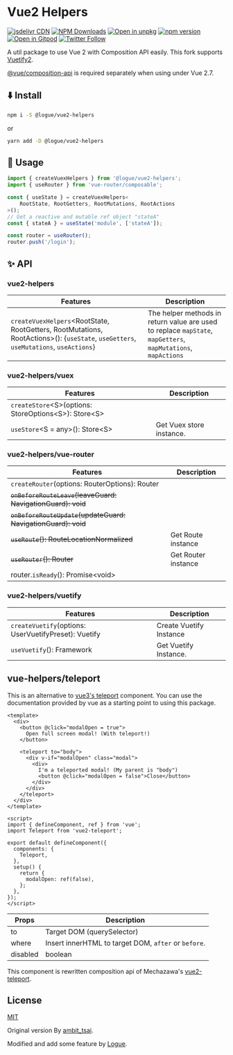 # Vue2 Helpers

[![jsdelivr CDN](https://data.jsdelivr.com/v1/package/npm/@logue/vue2-helpers/badge)](https://www.jsdelivr.com/package/npm/@logue/vue2-helpers)
[![NPM Downloads](https://img.shields.io/npm/dm/@logue/vue2-helpers.svg?style=flat)](https://www.npmjs.com/package/@logue/vue2-helpers)
[![Open in unpkg](https://img.shields.io/badge/Open%20in-unpkg-blue)](https://uiwjs.github.io/npm-unpkg/#/pkg/@logue/vue2-helpers/file/README.md)
[![npm version](https://img.shields.io/npm/v/@logue/vue2-helpers.svg)](https://www.npmjs.com/package/@logue/vue2-helpers)
[![Open in Gitpod](https://shields.io/badge/Open%20in-Gitpod-green?logo=Gitpod)](https://gitpod.io/#https://github.com/logue/@logue/vue2-helpers)
[![Twitter Follow](https://img.shields.io/twitter/follow/logue256?style=plastic)](https://twitter.com/logue256)

A util package to use Vue 2 with Composition API easily.
This fork supports [Vuetify2](https://vuetifyjs.com/).

[@vue/composition-api](https://github.com/vuejs/composition-api) is required separately when using under Vue 2.7.

## ⬇️ Install

```sh
npm i -S @logue/vue2-helpers
```

or

```sh
yarn add -D @logue/vue2-helpers
```

## 📃 Usage

```javascript
import { createVuexHelpers } from '@logue/vue2-helpers';
import { useRouter } from 'vue-router/composable';

const { useState } = createVuexHelpers<
    RootState, RootGetters, RootMutations, RootActions
>();
// Get a reactive and mutable ref object "stateA"
const { stateA } = useState('module', ['stateA']);

const router = useRouter();
router.push('/login');
```

## ✨ API

### vue2-helpers

| Features                                                                                                                                  | Description                                                                                                   |
| ----------------------------------------------------------------------------------------------------------------------------------------- | ------------------------------------------------------------------------------------------------------------- |
| `createVuexHelpers`&lt;RootState, RootGetters, RootMutations, RootActions&gt;(): {`useState`, `useGetters`, `useMutations`, `useActions`} | The helper methods in return value are used to replace `mapState`, `mapGetters`, `mapMutations`, `mapActions` |

### vue2-helpers/vuex

| Features                                                               | Description              |
| ---------------------------------------------------------------------- | ------------------------ |
| `createStore`&lt;S&gt;(options: StoreOptions&lt;S&gt;): Store&lt;S&gt; |                          |
| `useStore`&lt;S = any&gt;(): Store&lt;S&gt;                            | Get Vuex store instance. |

### vue2-helpers/vue-router

| Features                                                      | Description         |
| ------------------------------------------------------------- | ------------------- |
| `createRouter`(options: RouterOptions): Router                |                     |
| ~~`onBeforeRouteLeave`(leaveGuard: NavigationGuard): void~~   |                     |
| ~~`onBeforeRouteUpdate`(updateGuard: NavigationGuard): void~~ |                     |
| ~~`useRoute`(): RouteLocationNormalized~~                     | Get Route instance  |
| ~~`useRouter`(): Router~~                                     | Get Router instance |
| router.`isReady`(): Promise\<void\>                           |                     |

### vue2-helpers/vuetify

| Features                                             | Description             |
| ---------------------------------------------------- | ----------------------- |
| `createVuetify`(options: UserVuetifyPreset): Vuetify | Create Vuetify Instance |
| `useVuetify`(): Framework                            | Get Vuetify Instance.   |

## vue-helpers/teleport

This is an alternative to [vue3's teleport](https://v3.vuejs.org/guide/teleport.html) component. You can use the documentation provided by vue as a starting point to using this package.

```vue
<template>
  <div>
    <button @click="modalOpen = true">
      Open full screen modal! (With teleport!)
    </button>

    <teleport to="body">
      <div v-if="modalOpen" class="modal">
        <div>
          I'm a teleported modal! (My parent is "body")
          <button @click="modalOpen = false">Close</button>
        </div>
      </div>
    </teleport>
  </div>
</template>

<script>
import { defineComponent, ref } from 'vue';
import Teleport from 'vue2-teleport';

export default defineComponent({
  components: {
    Teleport,
  },
  setup() {
    return {
      modalOpen: ref(false),
    };
  },
});
</script>
```

| Props    | Description                                          |
| -------- | ---------------------------------------------------- |
| to       | Target DOM (querySelector)                           |
| where    | Insert innerHTML to target DOM, `after` or `before`. |
| disabled | boolean                                              |

This component is rewritten composition api of Mechazawa's [vue2-teleport](https://github.com/Mechazawa/vue2-teleport).

## License

[MIT](LICENSE)

Original version By [ambit_tsai](https://github.com/ambit-tsai).

Modified and add some feature by [Logue](https://github.com/logue).
